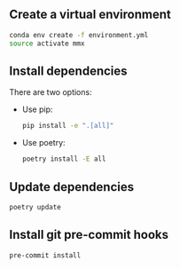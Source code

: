 ## Create a virtual environment

```bash
conda env create -f environment.yml
source activate mmx
```

## Install dependencies

There are two options:

- Use pip:
    ```bash
    pip install -e ".[all]"
    ```
- Use poetry:
    ```bash
    poetry install -E all
    ```

## Update dependencies

```bash
poetry update
```

## Install git pre-commit hooks

```bash
pre-commit install
```
